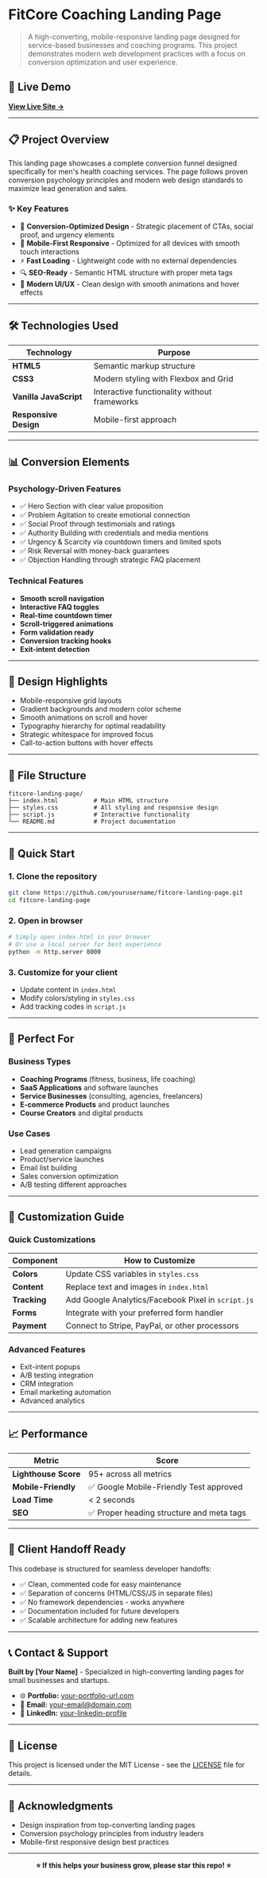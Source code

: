 # FitCore Coaching Landing Page

> A high-converting, mobile-responsive landing page designed for service-based businesses and coaching programs. This project demonstrates modern web development practices with a focus on conversion optimization and user experience.

## 🚀 Live Demo

[**View Live Site →**](https://conversion-driven-landing-page.netlify.app/)

---

## 📋 Project Overview

This landing page showcases a complete conversion funnel designed specifically for men's health coaching services. The page follows proven conversion psychology principles and modern web design standards to maximize lead generation and sales.

### ✨ Key Features

- 🎯 **Conversion-Optimized Design** - Strategic placement of CTAs, social proof, and urgency elements
- 📱 **Mobile-First Responsive** - Optimized for all devices with smooth touch interactions
- ⚡ **Fast Loading** - Lightweight code with no external dependencies
- 🔍 **SEO-Ready** - Semantic HTML structure with proper meta tags
- 🎨 **Modern UI/UX** - Clean design with smooth animations and hover effects

---

## 🛠️ Technologies Used

| Technology | Purpose |
|------------|---------|
| **HTML5** | Semantic markup structure |
| **CSS3** | Modern styling with Flexbox and Grid |
| **Vanilla JavaScript** | Interactive functionality without frameworks |
| **Responsive Design** | Mobile-first approach |

---

## 📊 Conversion Elements

### Psychology-Driven Features

- ✅ Hero Section with clear value proposition
- ✅ Problem Agitation to create emotional connection
- ✅ Social Proof through testimonials and ratings
- ✅ Authority Building with credentials and media mentions
- ✅ Urgency & Scarcity via countdown timers and limited spots
- ✅ Risk Reversal with money-back guarantees
- ✅ Objection Handling through strategic FAQ placement

### Technical Features

- **Smooth scroll navigation**
- **Interactive FAQ toggles**
- **Real-time countdown timer**
- **Scroll-triggered animations**
- **Form validation ready**
- **Conversion tracking hooks**
- **Exit-intent detection**

---

## 🎨 Design Highlights

- Mobile-responsive grid layouts
- Gradient backgrounds and modern color scheme
- Smooth animations on scroll and hover
- Typography hierarchy for optimal readability
- Strategic whitespace for improved focus
- Call-to-action buttons with hover effects

---

## 📁 File Structure

```
fitcore-landing-page/
├── index.html          # Main HTML structure
├── styles.css          # All styling and responsive design
├── script.js           # Interactive functionality
└── README.md           # Project documentation
```

---

## 🚀 Quick Start

### 1. Clone the repository

```bash
git clone https://github.com/yourusername/fitcore-landing-page.git
cd fitcore-landing-page
```

### 2. Open in browser

```bash
# Simply open index.html in your browser
# Or use a local server for best experience
python -m http.server 8000
```

### 3. Customize for your client

- Update content in `index.html`
- Modify colors/styling in `styles.css`
- Add tracking codes in `script.js`

---

## 🎯 Perfect For

### Business Types
- **Coaching Programs** (fitness, business, life coaching)
- **SaaS Applications** and software launches
- **Service Businesses** (consulting, agencies, freelancers)
- **E-commerce Products** and product launches
- **Course Creators** and digital products

### Use Cases
- Lead generation campaigns
- Product/service launches
- Email list building
- Sales conversion optimization
- A/B testing different approaches

---

## 🔧 Customization Guide

### Quick Customizations

| Component | How to Customize |
|-----------|------------------|
| **Colors** | Update CSS variables in `styles.css` |
| **Content** | Replace text and images in `index.html` |
| **Tracking** | Add Google Analytics/Facebook Pixel in `script.js` |
| **Forms** | Integrate with your preferred form handler |
| **Payment** | Connect to Stripe, PayPal, or other processors |

### Advanced Features

- Exit-intent popups
- A/B testing integration
- CRM integration
- Email marketing automation
- Advanced analytics

---

## 📈 Performance

| Metric | Score |
|--------|-------|
| **Lighthouse Score** | 95+ across all metrics |
| **Mobile-Friendly** | ✅ Google Mobile-Friendly Test approved |
| **Load Time** | < 2 seconds |
| **SEO** | ✅ Proper heading structure and meta tags |

---

## 🤝 Client Handoff Ready

This codebase is structured for seamless developer handoffs:

- ✅ Clean, commented code for easy maintenance
- ✅ Separation of concerns (HTML/CSS/JS in separate files)
- ✅ No framework dependencies - works anywhere
- ✅ Documentation included for future developers
- ✅ Scalable architecture for adding new features

---

## 📞 Contact & Support

**Built by [Your Name]** - Specialized in high-converting landing pages for small businesses and startups.

- 🌐 **Portfolio:** [your-portfolio-url.com](https://your-portfolio-url.com)
- 📧 **Email:** [your-email@domain.com](mailto:your-email@domain.com)
- 💼 **LinkedIn:** [your-linkedin-profile](https://linkedin.com/in/your-profile)

---

## 📝 License

This project is licensed under the MIT License - see the [LICENSE](LICENSE) file for details.

---

## 🙏 Acknowledgments

- Design inspiration from top-converting landing pages
- Conversion psychology principles from industry leaders
- Mobile-first responsive design best practices

---

<div align="center">

**⭐ If this helps your business grow, please star this repo! ⭐**

</div>
